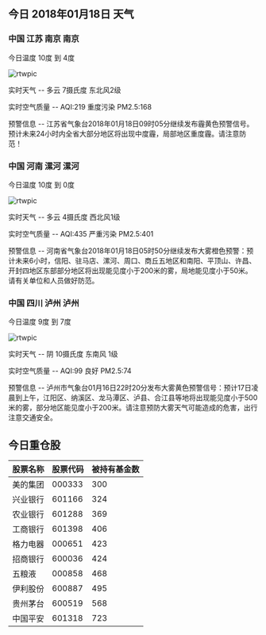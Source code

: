 ## 今日 2018年01月18日 天气
### 中国 江苏 南京 南京

今日温度 10度 到 4度

![rtwpic](http://app1.showapi.com/weather/icon/day/01.png)

实时天气 -- 多云 7摄氏度 东北风2级

实时空气质量 -- AQI:219 重度污染 PM2.5:168

预警信息 -- 江苏省气象台2018年01月18日09时05分继续发布霾黄色预警信号。预计未来24小时内全省大部分地区将出现中度霾，局部地区重度霾。请注意防范！
    
### 中国 河南 漯河 漯河

今日温度 10度 到 0度

![rtwpic](http://app1.showapi.com/weather/icon/day/01.png)

实时天气 -- 多云 4摄氏度 西北风1级

实时空气质量 -- AQI:435 严重污染 PM2.5:401

预警信息 -- 河南省气象台2018年01月18日05时50分继续发布大雾橙色预警：预计未来6小时，信阳、驻马店、漯河、周口、商丘五地区和南阳、平顶山、许昌、开封四地区东部部分地区将出现能见度小于200米的雾，局地能见度小于50米。请有关单位和人员做好防范。
    
### 中国 四川 泸州 泸州

今日温度 9度 到 7度

![rtwpic](http://app1.showapi.com/weather/icon/day/02.png)

实时天气 -- 阴 10摄氏度 东南风 1级

实时空气质量 -- AQI:99 良好 PM2.5:74

预警信息 -- 泸州市气象台01月16日22时20分发布大雾黄色预警信号：预计17日凌晨到上午，江阳区、纳溪区、龙马潭区、泸县、合江县等地将出现能见度小于500米的雾，部分地区能见度小于200米。请注意预防大雾天气可能造成的危害，出行注意交通安全。
    
## 今日重仓股 

|股票名称|股票代码|被持有基金数|
|---|---|---|
|美的集团|000333|300|
|兴业银行|601166|324|
|农业银行|601288|369|
|工商银行|601398|406|
|格力电器|000651|423|
|招商银行|600036|424|
|五粮液|000858|468|
|伊利股份|600887|495|
|贵州茅台|600519|568|
|中国平安|601318|723|
